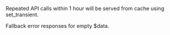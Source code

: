 Repeated API calls within 1 hour will be served from cache using set_transient.

Fallback error responses for empty $data.